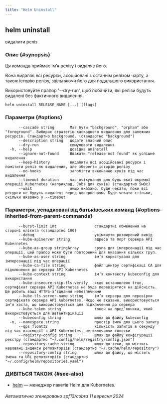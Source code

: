 ```yaml
---
title: "Helm Uninstall"
---
```


## helm uninstall

видалити реліз

### Опис {#synopsis}

Ця команда приймає імʼя релізу і видаляє його.

Вона видаляє всі ресурси, асоційовані з останнім релізом чарту, а також історію релізу, звільняючи його для подальшого використання.

Використовуйте прапор '--dry-run', щоб побачити, які релізи будуть видалені без фактичного видалення.

```shell
helm uninstall RELEASE_NAME [...] [flags]
```

### Параметри {#options}

```none
      --cascade string       Має бути "background", "orphan" або "foreground". Вибирає стратегію каскадного видалення для залежних ресурсів. Стандартно background. (стандартно "background")
      --description string   додати власний опис
      --dry-run              симулювати видалення
  -h, --help                 довідка uninstall
      --ignore-not-found     Вважати "release not found" як успішне видалення
      --keep-history         видалити всі асоційовані ресурси і помітити реліз як видалений, але зберегти історію релізу
      --no-hooks             запобігти виконанню хуків під час видалення
      --timeout duration     час очікування для будь-якої окремої операції Kubernetes (наприклад, Jobs для хуків) (стандартно 5м0с)
      --wait                 якщо вказано, буде чекати, поки всі ресурси не будуть видалені перед поверненням. Буде чекати стільки, скільки вказано у --timeout
```

### Параметри, успадковані від батьківських команд {#options-inherited-from-parent-commands}

```none
      --burst-limit int                 стандартні обмеження на стороні клієнта (стандартно 100)
      --debug                           увімкнути розширений вивід
      --kube-apiserver string           адреса та порт сервера API Kubernetes
      --kube-as-group stringArray       група для імперсонації під час операції, цей прапор може бути повторений для вказання кількох груп.
      --kube-as-user string             імʼя користувача для імперсонації під час операції
      --kube-ca-file string             файл центру сертифікаці СА для підключення до сервера API Kubernetes
      --kube-context string             імʼя контексту kubeconfig для використання
      --kube-insecure-skip-tls-verify   якщо встановлено true, сертифікат сервера API Kubernetes не буде перевірятися на дійсність. Це робить ваші HTTPS-зʼєднання небезпечними
      --kube-tls-server-name string     імʼя сервера для перевірки сертифіката сервера API Kubernetes. Якщо не вказано, використовується імʼя хоста, що використовується для підключення до сервера
      --kube-token string               токен на предʼявника, який використовується для автентифікації
      --kubeconfig string               шлях до файлу kubeconfig
  -n, --namespace string                простір імен для цього запиту
      --qps float32                     кількість запитів в секунду під час взаємодії з API Kubernetes, не включаючи сплески
      --registry-config string          шлях до файлу конфігурації реєстру (стандартно "~/.config/helm/registry/config.json")
      --repository-cache string         шлях до теки, що містить кешовані індекси репозиторіїв (стандартно "~/.cache/helm/repository")
      --repository-config string        шлях до файлу, що містить імена та URL репозиторіїв (стандартно "~/.config/helm/repositories.yaml")
```

### ДИВІТЬСЯ ТАКОЖ {#see-also}

- [helm](helm.md) — менеджер пакетів Helm для Kubernetes.

###### Автоматично згенеровано spf13/cobra 11 вересня 2024
